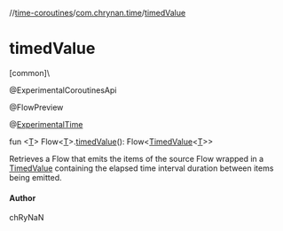 //[time-coroutines](../../index.md)/[com.chrynan.time](index.md)/[timedValue](timed-value.md)

# timedValue

[common]\

@ExperimentalCoroutinesApi

@FlowPreview

@[ExperimentalTime](https://kotlinlang.org/api/latest/jvm/stdlib/kotlin.time/-experimental-time/index.html)

fun &lt;[T](timed-value.md)&gt; Flow&lt;[T](timed-value.md)&gt;.[timedValue](timed-value.md)(): Flow&lt;[TimedValue](https://kotlinlang.org/api/latest/jvm/stdlib/kotlin.time/-timed-value/index.html)&lt;[T](timed-value.md)&gt;&gt;

Retrieves a Flow that emits the items of the source Flow wrapped in a [TimedValue](https://kotlinlang.org/api/latest/jvm/stdlib/kotlin.time/-timed-value/index.html) containing the elapsed time interval duration between items being emitted.

#### Author

chRyNaN
